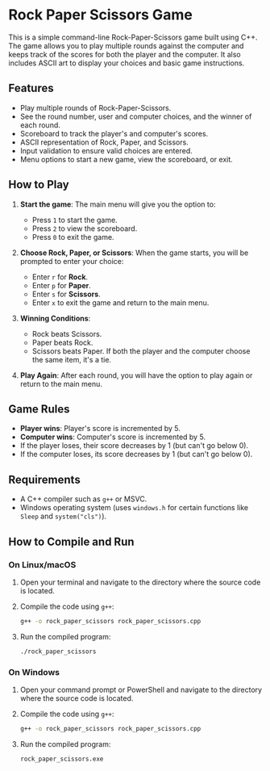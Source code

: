 # Rock Paper Scissors Game

This is a simple command-line Rock-Paper-Scissors game built using C++. The game allows you to play multiple rounds against the computer and keeps track of the scores for both the player and the computer. It also includes ASCII art to display your choices and basic game instructions.

## Features

- Play multiple rounds of Rock-Paper-Scissors.
- See the round number, user and computer choices, and the winner of each round.
- Scoreboard to track the player's and computer's scores.
- ASCII representation of Rock, Paper, and Scissors.
- Input validation to ensure valid choices are entered.
- Menu options to start a new game, view the scoreboard, or exit.

## How to Play

1. **Start the game**:
   The main menu will give you the option to:
   - Press `1` to start the game.
   - Press `2` to view the scoreboard.
   - Press `0` to exit the game.

2. **Choose Rock, Paper, or Scissors**:
   When the game starts, you will be prompted to enter your choice:
   - Enter `r` for **Rock**.
   - Enter `p` for **Paper**.
   - Enter `s` for **Scissors**.
   - Enter `x` to exit the game and return to the main menu.

3. **Winning Conditions**:
   - Rock beats Scissors.
   - Paper beats Rock.
   - Scissors beats Paper.
   If both the player and the computer choose the same item, it's a tie.

4. **Play Again**:
   After each round, you will have the option to play again or return to the main menu.

## Game Rules

- **Player wins**: Player's score is incremented by 5.
- **Computer wins**: Computer's score is incremented by 5.
- If the player loses, their score decreases by 1 (but can't go below 0).
- If the computer loses, its score decreases by 1 (but can't go below 0).
  
## Requirements

- A C++ compiler such as `g++` or MSVC.
- Windows operating system (uses `windows.h` for certain functions like `Sleep` and `system("cls")`).

## How to Compile and Run

### On Linux/macOS

1. Open your terminal and navigate to the directory where the source code is located.
2. Compile the code using `g++`:

    ```bash
    g++ -o rock_paper_scissors rock_paper_scissors.cpp
    ```

3. Run the compiled program:

    ```bash
    ./rock_paper_scissors
    ```

### On Windows

1. Open your command prompt or PowerShell and navigate to the directory where the source code is located.
2. Compile the code using `g++`:

    ```bash
    g++ -o rock_paper_scissors rock_paper_scissors.cpp
    ```

3. Run the compiled program:

    ```bash
    rock_paper_scissors.exe
    ```


